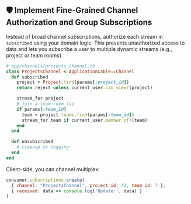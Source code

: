 ## 🛡️ Implement Fine‑Grained Channel Authorization and Group Subscriptions

Instead of broad channel subscriptions, authorize each stream in `subscribed` using your domain logic. This prevents unauthorized access to data and lets you subscribe a user to multiple dynamic streams (e.g., project or team rooms).

```ruby
# app/channels/projects_channel.rb
class ProjectsChannel < ApplicationCable::Channel
  def subscribed
    project = Project.find(params[:project_id])
    return reject unless current_user.can_view?(project)

    stream_for project
    # join a team room too
    if params[:team_id]
      team = project.teams.find(params[:team_id])
      stream_for team if current_user.member_of?(team)
    end
  end

  def unsubscribed
    # cleanup or logging
  end
end
```

Client-side, you can channel multiplex:

```js
consumer.subscriptions.create(
  { channel: "ProjectsChannel", project_id: 42, team_id: 7 },
  { received: data => console.log('Update:', data) }
)
```